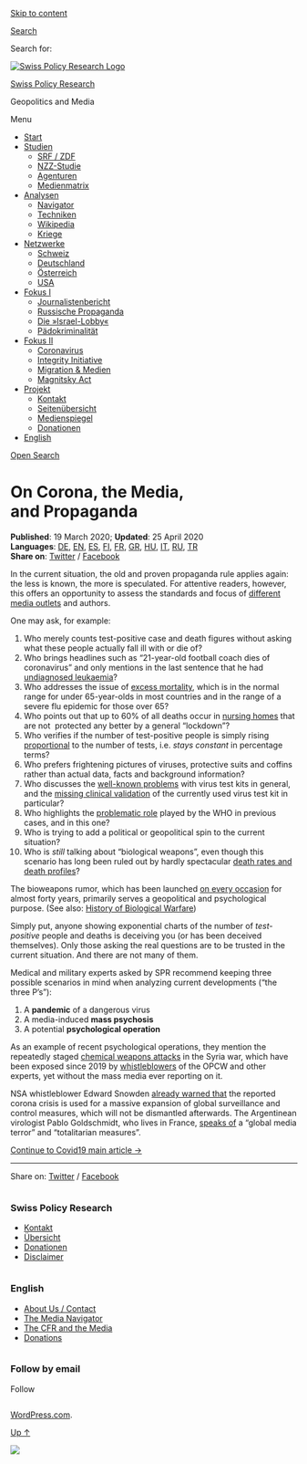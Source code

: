[Skip to
content](#content)

[](https://swprs.org/)

<div class="cover">

</div>

[Search](#search-container)

<div id="search-container" class="header-search-block bg-graphite hidden">

<span class="screen-reader-text">Search for:</span>

</div>

<div class="header-inner section-inner">

[![Swiss Policy Research
Logo](https://swprs.files.wordpress.com/2020/05/swiss-policy-research-logo-300.png)](https://swprs.org/)

[Swiss Policy Research](https://swprs.org/)

Geopolitics and
    Media

</div>

<div class="navigation section no-padding bg-dark">

Menu

<div class="main-navigation">

  - <span id="menu-item-4374">[Start](https://swprs.org)</span>
  - <span id="menu-item-5941">[Studien](https://swprs.org/srf-propaganda-analyse/)</span>
      - <span id="menu-item-4361">[SRF /
        ZDF](https://swprs.org/srf-propaganda-analyse/)</span>
      - <span id="menu-item-4359">[NZZ-Studie](https://swprs.org/die-nzz-studie/)</span>
      - <span id="menu-item-4373">[Agenturen](https://swprs.org/der-propaganda-multiplikator/)</span>
      - <span id="menu-item-7978">[Medienmatrix](https://swprs.org/die-propaganda-matrix/)</span>
  - <span id="menu-item-9423">[Analysen](https://swprs.org/medien-navigator/)</span>
      - <span id="menu-item-9414">[Navigator](https://swprs.org/medien-navigator/)</span>
      - <span id="menu-item-8524">[Techniken](https://swprs.org/der-propaganda-schluessel/)</span>
      - <span id="menu-item-10908">[Wikipedia](https://swprs.org/propaganda-in-der-wikipedia/)</span>
      - <span id="menu-item-9920">[Kriege](https://swprs.org/logik-imperialer-kriege/)</span>
  - <span id="menu-item-4362">[Netzwerke](https://swprs.org/netzwerk-medien-schweiz/)</span>
      - <span id="menu-item-6283">[Schweiz](https://swprs.org/netzwerk-medien-schweiz/)</span>
      - <span id="menu-item-7215">[Deutschland](https://swprs.org/netzwerk-medien-deutschland/)</span>
      - <span id="menu-item-17401">[Österreich](https://swprs.org/medien-in-oesterreich/)</span>
      - <span id="menu-item-7216">[USA](https://swprs.org/das-american-empire-und-seine-medien/)</span>
  - <span id="menu-item-9228">[Fokus
    I](https://swprs.org/bericht-eines-journalisten/)</span>
      - <span id="menu-item-12119">[Journalistenbericht](https://swprs.org/bericht-eines-journalisten/)</span>
      - <span id="menu-item-12117">[Russische
        Propaganda](https://swprs.org/russische-propaganda/)</span>
      - <span id="menu-item-12118">[Die
        »Israel-Lobby«](https://swprs.org/die-israel-lobby-fakten-und-mythen/)</span>
      - <span id="menu-item-13505">[Pädokriminalität](https://swprs.org/geopolitik-und-paedokriminalitaet/)</span>
  - <span id="menu-item-17258">[Fokus
    II](https://swprs.org/migration-und-medien/)</span>
      - <span id="menu-item-32838">[Coronavirus](https://swprs.org/covid-19-hinweis-ii/)</span>
      - <span id="menu-item-12939">[Integrity
        Initiative](https://swprs.org/die-integrity-initiative/)</span>
      - <span id="menu-item-17290">[Migration &
        Medien](https://swprs.org/migration-und-medien/)</span>
      - <span id="menu-item-17291">[Magnitsky
        Act](https://swprs.org/der-fall-magnitsky/)</span>
  - <span id="menu-item-21964">[Projekt](https://swprs.org/kontakt/)</span>
      - <span id="menu-item-8525">[Kontakt](https://swprs.org/kontakt/)</span>
      - <span id="menu-item-10193">[Seitenübersicht](https://swprs.org/uebersicht/)</span>
      - <span id="menu-item-8637">[Medienspiegel](https://swprs.org/medienspiegel/)</span>
      - <span id="menu-item-33287">[Donationen](https://swprs.org/donationen/)</span>
  - <span id="menu-item-14415">[English](https://swprs.org/contact/)</span>

</div>

[Open Search](#)

</div>

<div class="wrapper section medium-padding">

<div class="section-inner clear" data-role="main">

<div id="content" class="content clear center">

# On Corona, the Media, and Propaganda

<div class="post-content clear">

**Published**: 19 March 2020; **Updated**: 25 April 2020  
**Languages**: [DE](https://swprs.org/corona-medien-propaganda/),
[EN](https://swprs.org/corona-media-propaganda/),
[ES](http://piensachile.com/2020/03/corona-medios-de-comunicacion-propaganda/),
[FI](https://swprs.org/koronasta-mediasta-ja-propagandasta/),
[FR](https://swprs.org/sur-le-coronavirus-les-medias-et-la-propagande/),
[GR](https://swprs.org/corona-media-propaganda-greek/),
[HU](https://swprs.org/korona-media-propaganda/),
[IT](https://swprs.org/corona-media-propaganda-it/),
[RU](https://swprs.org/%d0%be-%d0%ba%d0%be%d1%80%d0%be%d0%bd%d0%b0%d0%b2%d0%b8%d1%80%d1%83%d1%81%d0%b5-%d1%81%d0%bc%d0%b8-%d0%b8-%d0%bf%d1%80%d0%be%d0%bf%d0%b0%d0%b3%d0%b0%d0%bd%d0%b4%d0%b5/),
[TR](https://swprs.org/korona-medya-ve-propaganda-uezerine/)  
**Share on**:
[Twitter](https://twitter.com/intent/tweet?url=https://swprs.org/corona-media-propaganda/)
/
[Facebook](https://www.facebook.com/share.php?u=https://swprs.org/corona-media-propaganda/)

In the current situation, the old and proven propaganda rule applies
again: the less is known, the more is speculated. For attentive readers,
however, this offers an opportunity to assess the standards and focus of
[different media outlets](https://swprs.org/media-navigator/) and
authors.

One may ask, for example:

1.  Who merely counts test-positive case and death figures without
    asking what these people actually fall ill with or die of?
2.  Who brings headlines such as “21-year-old football coach dies of
    coronavirus” and only mentions in the last sentence that he had
    [undiagnosed
    leukaemia](https://sports.yahoo.com/spanish-football-coach-francisco-garcia-163153573.html)?
3.  Who addresses the issue of [excess
    mortality](https://www.euromomo.eu/index.html), which is in the
    normal range for under 65-year-olds in most countries and in the
    range of a severe flu epidemic for those over 65?
4.  Who points out that up to 60% of all deaths occur in [nursing
    homes](https://ltccovid.org/2020/04/12/mortality-associated-with-covid-19-outbreaks-in-care-homes-early-international-evidence/)
    that are not  protected any better by a general “lockdown”?
5.  Who verifies if the number of test-positive people is simply rising
    [proportional](https://multipolar-magazin.de/artikel/coronavirus-irrefuhrung-fallzahlen)
    to the number of tests, i.e. *stays constant* in percentage terms?
6.  Who prefers frightening pictures of viruses, protective suits and
    coffins rather than actual data, facts and background information?
7.  Who discusses the [well-known
    problems](https://www.ncbi.nlm.nih.gov/pmc/articles/PMC2095096/)
    with virus test kits in general, and the [missing clinical
    validation](https://www.creative-diagnostics.com/sars-cov-2-coronavirus-multiplex-rt-qpcr-kit-277854-457.htm)
    of the currently used virus test kit in particular?
8.  Who highlights the [problematic
    role](https://www.forbes.com/2010/02/05/world-health-organization-swine-flu-pandemic-opinions-contributors-michael-fumento.html#208eef4048e8)
    played by the WHO in previous cases, and in this one?
9.  Who is trying to add a political or geopolitical spin to the current
    situation?
10. Who is *still* talking about “biological weapons”, even though this
    scenario has long been ruled out by hardly spectacular [death rates
    and death
    profiles](https://www.statnews.com/2020/03/17/a-fiasco-in-the-making-as-the-coronavirus-pandemic-takes-hold-we-are-making-decisions-without-reliable-data/)?

The bioweapons rumor, which has been launched [on every
occasion](https://www.wilsoncenter.org/blog-post/operation-denver-kgb-and-stasi-disinformation-regarding-aids)
for almost forty years, primarily serves a geopolitical and
psychological purpose. (See also: [History of Biological
Warfare](https://www.emedicinehealth.com/biological_warfare/article_em.htm))

Simply put, anyone showing exponential charts of the number of
*test-positive* people and deaths is deceiving you (or has been deceived
themselves). Only those asking the real questions are to be trusted in
the current situation. And there are not many of them.

Medical and military experts asked by SPR recommend keeping three
possible scenarios in mind when analyzing current developments (“the
three P’s”):

1.  A **pandemic** of a dangerous virus
2.  A media-induced **mass psychosis**
3.  A potential **psychological operation**

As an example of recent psychological operations, they mention the
repeatedly staged [chemical weapons
attacks](https://www.globalresearch.ca/the-bbc-saving-syrias-children-documentary-staged-events-fake-video-footage/5470158)
in the Syria war, which have been exposed since 2019 by
[whistleblowers](https://thegrayzone.com/2020/01/22/ian-henderson-opcw-whistleblower-un-no-chemical-attack-douma-syria/)
of the OPCW and other experts, yet without the mass media ever reporting
on it.

NSA whistleblower Edward Snowden [already warned
that](https://www.youtube.com/watch?v=9we6t2nObbw) the reported corona
crisis is used for a massive expansion of global surveillance and
control measures, which will not be dismantled afterwards. The
Argentinean virologist Pablo Goldschmidt, who lives in France, [speaks
of](https://www.infobae.com/coronavirus/2020/03/28/para-un-prestigioso-cientifico-argentino-el-coronavirus-no-merece-que-el-planeta-este-en-un-estado-de-parate-total/)
a “global media terror” and “totalitarian measures”.

[Continue to Covid19 main article
→](https://swprs.org/a-swiss-doctor-on-covid-19/)

-----

Share on:
[Twitter](https://twitter.com/intent/tweet?url=https://swprs.org/corona-media-propaganda/)
/
[Facebook](https://www.facebook.com/share.php?u=https://swprs.org/corona-media-propaganda/)

</div>

</div>

</div>

</div>

<div id="footer" class="footer bg-graphite">

<div class="section-inner row clear" data-role="complementary">

<div class="column column-1 one-third medium-padding">

<div class="widgets">

<div id="nav_menu-3" class="widget widget_nav_menu">

<div class="widget-content clear">

### Swiss Policy Research

<div class="menu-allgemein-container">

  - <span id="menu-item-251">[Kontakt](https://swprs.org/kontakt/)</span>
  - <span id="menu-item-33090">[Übersicht](https://swprs.org/uebersicht/)</span>
  - <span id="menu-item-33286">[Donationen](https://swprs.org/donationen/)</span>
  - <span id="menu-item-15372">[Disclaimer](https://swprs.org/disclaimer/)</span>

</div>

</div>

</div>

</div>

</div>

<div class="column column-2 one-third medium-padding">

<div class="widgets">

<div id="nav_menu-4" class="widget widget_nav_menu">

<div class="widget-content clear">

### English

<div class="menu-english-container">

  - <span id="menu-item-20017">[About Us /
    Contact](https://swprs.org/contact/)</span>
  - <span id="menu-item-20015">[The Media
    Navigator](https://swprs.org/media-navigator/)</span>
  - <span id="menu-item-20016">[The CFR and the
    Media](https://swprs.org/the-american-empire-and-its-media/)</span>
  - <span id="menu-item-33285">[Donations](https://swprs.org/donations/)</span>

</div>

</div>

</div>

</div>

</div>

<div class="column column-3 one-third medium-padding">

<div class="widgets">

<div id="blog_subscription-4" class="widget widget_blog_subscription jetpack_subscription_widget">

<div class="widget-content clear">

### Follow by email

Follow

</div>

</div>

</div>

</div>

</div>

</div>

<div class="credits section bg-dark small-padding">

<div class="credits-inner section-inner clear">

[WordPress.com](https://wordpress.com/?ref=footer_custom_com).

[Up ↑](# "To the top")

</div>

</div>

<div style="display:none">

</div>

![](https://pixel.wp.com/b.gif?v=noscript)
